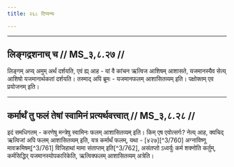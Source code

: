 ```yaml
---
title: २६८ टिप्पन्यः

---
```


[^3/758]: E2,4: supracaritur

[^3/759]: E2: 4,615; E4: 4,979; E6: 1,286

____________________________________________


## लिङ्गद्रशनाच् च // MS_३,८.२७ //

लिङ्गम् अप्य् अमुम् अर्थं दर्शयति, एवं ह्य् आह - यां वै कांचन ऋत्विज आशिषम् आशासते, यजमानस्यैव सेत्य् आशिषो यजमानार्थकतां दर्शयति। तस्माद् अपि ब्रूमः - यजमानफलम् आशासितव्यम् इति। पक्षोक्तम् एव प्रयोजनम् इति।


____________________________________________


## कर्मार्थं तु फलं तेषां स्वामिनं प्रत्यर्थवत्त्वात् // MS_३,८.२८ //

इदं समधिगतम् - करणेषु मन्त्रेषु स्वामिनः फलम् आशासितव्यम् इति। किम् एष एवोत्सर्गः? नेत्य् आह, क्वचिद् ऋत्विजां अपि फलम् आशासितव्यम् इति, यत्र कर्मार्थं फलम्, यथा - [४२७][^3/760] अग्नाविष्णू मावक्रमिषम्[^3/761] विजिहाथां मामा संताप्तम् इति[^3/762], असंतप्तो ऽध्वर्युः कर्म शक्नोति कर्तुम्, कर्मसिद्धिर् यजमानस्योपकारिकेति, ऋत्विक्फलम् आशासितव्यम् अत्रेति।

